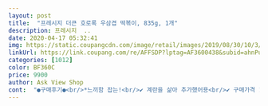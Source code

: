 ```yaml
---
layout: post 
title:  "프레시지 더큰 호로록 우삼겹 떡볶이, 835g, 1개" 
description: 프레시지  ..
date: 2020-04-17 05:32:41 
img: https://static.coupangcdn.com/image/retail/images/2019/08/30/10/3/fa80bd14-4fe5-4dcb-9951-f82f1be3586e.jpg 
linkUrl: https://link.coupang.com/re/AFFSDP?lptag=AF3600438&subid=ahnPublicAsk&pageKey=291775378&itemId=922823624&vendorItemId=5295894879&traceid=V0-113-5042f8fce7012cfc 
categories: [1012] 
color: BF360C 
price: 9900 
author: Ask View Shop 
cont:  "●구매후기●<br/>*느끼함 잡는!<br/>✔ 계란을 삶아 추가했어용<br/>✔ 구매가격 11400원<br/>✔ 대파의양이 30g 적음<br/>✔ 떡250g  고기 120g (8줄) 어묵80g  양배추 60g  대파 20g  떡볶이소스1봉<br/>✔ 떡250g  고기 120g (8줄) 어묵80g 양배추 80g 양파 50g  대파 50g  당근 10g  떡볶이소스1봉<br/>✔ 레시피는 같음 (넣으라는 물의 양도 같아요)<br/>✔ 레시피동일<br/>✔ 마지막엔 피자치즈를 추가해서 먹을거예요<br/>✔ 비엔나 소세지도 몇개 추가했답니다<br/>✔ 사리는 나중에 넣어먹으려고 안넣었어요~<br/>✔ 소세지를 넣어먹으면 뭔가 엽*떡볶이 맛이 나는거같기도해요ㅋㅋㅋ<br/>✔ 양배추양이 20g 적음<br/>✔ 양파와 당근이 없음<br/>✔ 저는 어묵을 길게썰었어요 떡도길쭉하니까~ㅋㅋㅋ 어묵도호로록~<br/>ㅋㅋ먹는 중에 50%세일 끝날까봐 2개 더 샀어요 ㅋㅋㅋㅋ하하ㅏ하;^<br/>가격<br/> -6,450원<br/>같은 무배조건어ㅣ 아침일찍부터 떡볶이를 드셔야하는게 아니라면^^<br/>거의 다 먹어갈 쯤의 끝 부분에도 느끼하지 않을 수도 있어요~많이 구워드세요!<br/>거의동일 재료인데 가격차이는 꽤 나잖아요^^~~<br/>고기가 좀 누린내나요.<br/> 저는 누린내에 민감한데 입에 넣기전에 냄새부터가 좀;; 그래서 청양고추 넣고 다시했더니 냄새가 잡히더라고요.<br/> 국물이 좀 매우면 누린내가 덮혔을거같은데;;<br/>고기볶던곳에 물을넣고 끓여서 그런건지~~ㅋㅋ 한번에 다 못먹고 두세번 댑혔을때가 더 맛있게 느껴졌어요ㅋㅋㅋㅋ<br/>굳이 ~ 프레시배송으로 요제품을 시켜먹진않을것같아요<br/>그리고 마지막으로 조리 팁!?<br/>근데ㅡ... <br/>.<br/><br/>누들 떡을 개인적으로 굉장히 좋아해서 맛있었고요.<br/><br/>단점<br/>더큰 밀키트에 당근이 10g 들어있다지만 거의 없는수준으로 있기때문에 없어도 무관하다 생각합니다ㅋㅋㅋ<br/>더큰 제품이 아니라 프레시지 호로록 우삼겹떡볶이 2인분제품이었어요 (그때7900원구입)<br/>더큰 프레시지 호로록 우삼겹 떡볶이는<br/>떡볶이 중독자라서 꽤많이 만들어먹고 시중에 있는걸 사서 쟁여둬요.<br/> 떡볶이를 쿠팡프레시로 시키게된건 처음인듯 해요.<br/><br/>떡볶이가 땡기는 이유가 저는 스트레스 때문인거 같은데 맵길 원하는것도 그거랑 같은 맥락이죠.<br/><br/>리뷰 보니까  좀 달달한 편이고 느끼하다고 해서 걱정하고 만들면서 고춧가루를 더 넣을까 하다가<br/>만약에 다른곳에 저 제품이 있다면 한번 둘러보시고 구매하세요^^<br/>맛도 똑같고 제일중요한ㅋㅋㅋ떡과 고기가 양이같아요<br/>맛은 아주좋습니다<br/>먹고 행복해서 한참 웃었고 지금 행복한 채로 리뷰 쓰는 중입니다.<br/>.<br/>♡<br/>묻지도 따지지도 말고 그냥 드셔보면 알아요.<br/><br/>물 600에 미리 구워서 후라이팬에 있는 고기기름을 같이 넣고 그냥 끓이면<br/>물을 더 넣어도 다시 쫄이면 더더더더더더 맛있습니다 ♡<br/>부모님도 이모들과 지인분들에게 배달시켜 주고 한번 먹어보게 하고 싶다고 하시면서  매우 좋아하셨어요.<br/> 저는 그냥 이거 계속 좋아할게요... <br/>.<br/><br/>세일하는곳이 없는데 너무먹고싶어서 아쉬운사람이 나라면ㅋㅋㅋ어쩔수없겠지만ㅋㅋㅋ<br/>실제 받아보니<br/>아 맞드맞다<br/>아마도 느끼하다고 하는 것은 고기 때문이겠죠?<br/>안 넣고 그냥 있는 그대로 했습니다.<br/>.<br/><br/>야채까지 다 넣고 마지막 4분 더 끓일 때 물이 조금 부족할 거에요 그러면 150정도 물을 더 넣고 중불에서 다른거 안 눌러 붙게 젓가락으로 약간씩 휘휘 하다가 거의 다 쫄면 그때 드세용<br/>야채나 안에 같이들어있는 내용물이 풍족해서 시켜먹는 것 같았어요.<br/> 맵지도 않고 달지도 않은 맛이었어요<br/>양 3명에서 먹어도 배불리 매우매우 배불리 먹어요! 저희 집은 엄청 많이 먹는 편이라... <br/>ㅎㅎ<br/>양!!!!!!!!<br/>양도 더 많을까~? 하는 궁금함도있었어요ㅋㅋㅋ 사진상으로는 다를건없었고 채소차이었거든요<br/>양도 충분하고 조리과정 역시 복잡하지 않아서 좋았어요.<br/><br/>와... <br/>.<br/> 저 떡볶이  매우매우 안 좋아하고 먹어도 딱 한 두번? 먹는사람입니다.<br/>.<br/><br/>왜냐면 고기때문에 아무래도 더 매운맛이 중화되서요.<br/> 저는 먹다가 청양고추를 좀더 썰어서 다시했거든요.<br/><br/>이 고기를 강불에 확! 2분 정도 굽고 노릇노릇? 조금 바삭? 해 질때까지 구워서 같이 드시면<br/>이 떡볶이는 진심으로 계속 먹을 수 있을 것 같습니다.<br/><br/>이 제품을 처음 접하게된건 놀랍게도 쿠팡이 아니라 다른소셜에서 특가딜로 떴을때였어요ㅋㅋㅋ<br/>장점<br/>재료들 외에 다른점은 외관 케이스가 조금다름.<br/>? 이정도.<br/><br/>저희 부모님이 떡볶이 드시고 싶다 하셔서 주문했는데... <br/>내가 감동.<br/><br/>제가 떡볶이를 이렇게 까지 좋아하게 되는 날이 올 줄은 꿈에도 몰랐습ㄴ디ㅏ.<br/><br/>조금더 매콤했으면 좋았겠다는 생각이들어요.<br/><br/>존맛.<br/>.<br/>미쳤어요.<br/><br/>진짜진짜 솔직한 저의 리뷰 의견이었습니당<br/>채소들이야 집에 대파정도는 구비되있는데 추가하면된다생각하구요<br/>첫 구매후 맛도 양도 맘에들어 더큰~ 이면 뭐가다를까<br/>청양고추 한개, 고춧가루 한스푼, 고추장 한스푼, 연두 조금(혹은 케찹)으로 간을 다시하면 좀더 떡볶이 스러운 맛이 납니다.<br/><br/>청양고추가 씹히는게 싫은 분들을 위해 팁을 주자면, 잘씻은 청양고추에 칼집을 길게 내서 넣었다가 끓이고 빼면 매운향만 첨가됩니다.<br/><br/>팁<br/>프레시지 호로록 우삼겹 떡볶이<br/>흑... <br/>.<br/>진심 감동입니다... <br/>.<br/><br/>" 
---
```

